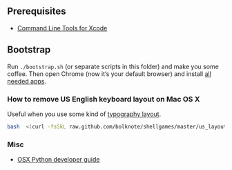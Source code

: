 ## Prerequisites

* [Command Line Tools for Xcode](https://developer.apple.com/downloads)


## Bootstrap

Run `./bootstrap.sh` (or separate scripts in this folder) and make you some coffee. Then open Chrome (now it’s your default browser) and install [all needed apps](https://github.com/sapegin/dotfiles/wiki/Mac-OS-Apps).


### How to remove US English keyboard layout on Mac OS X

Useful when you use some kind of [typography layout](http://ilyabirman.ru/projects/typography-layout/).

```bash
bash  <(curl -fsSkL raw.github.com/bolknote/shellgames/master/us_layout_remover.sh)
```


### Misc

* [OSX Python developer guide](https://gist.github.com/902296)